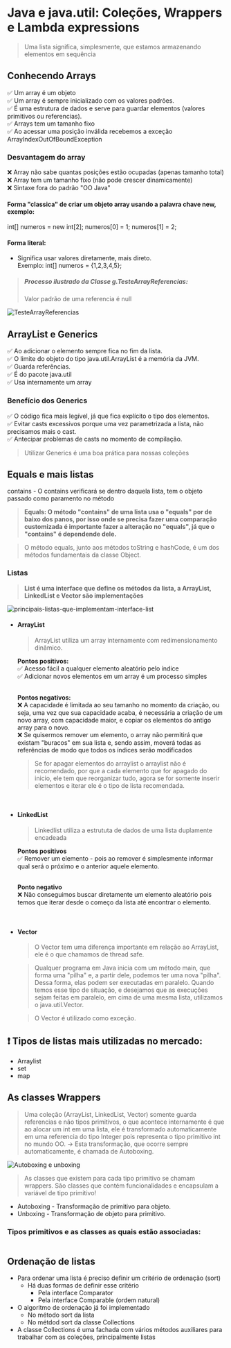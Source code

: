# Java e java.util: Coleções, Wrappers e Lambda expressions

> Uma lista significa, simplesmente, que estamos armazenando elementos em sequência

## Conhecendo Arrays
✅ Um array é um objeto<br>
✅ Um array é sempre inicializado com os valores padrões.<br>
✅ É uma estrutura de dados e serve para guardar elementos (valores primitivos ou referencias).<br>
✅ Arrays tem um tamanho fixo<br>
✅ Ao acessar uma posição inválida recebemos a exceção ArrayIndexOutOfBoundException

### Desvantagem do array
❌ Array não sabe quantas posições estão ocupadas (apenas tamanho total)<br>
❌ Array tem um tamanho fixo (não pode crescer dinamicamente)<br>
❌ Sintaxe fora do padrão "OO Java"

#### Forma "classica" de criar um objeto array usando a palavra chave new, exemplo:

int[] numeros = new int[2];
numeros[0] = 1;
numeros[1] = 2;

#### Forma literal:
- Significa usar valores diretamente, mais direto.<br>
Exemplo: int[] numeros = {1,2,3,4,5};

> ##### Processo ilustrado da Classe g.TesteArrayReferencias:
> Valor padrão de uma referencia é null

<img alt="TesteArrayReferencias" src="./ArrayWithCast/src/TestaArrayReferencias.jpg">

## ArrayList e Generics
✅ Ao adicionar o elemento sempre fica no fim da lista.<br>
✅ O limite do objeto do tipo java.util.ArrayList é a memória da JVM.<br>
✅ Guarda referências.<br>
✅ É do pacote java.util<br>
✅ Usa internamente um array

### Benefício dos Generics
✅ O código fica mais legível, já que fica explícito o tipo dos elementos.<br>
✅ Evitar casts excessivos porque uma vez parametrizada a lista, não precisamos mais o cast.<br>
✅ Antecipar problemas de casts no momento de compilação.

> Utilizar Generics é uma boa prática para nossas coleções
️

## Equals e mais listas
contains - O contains verificará se dentro daquela lista, tem o objeto passado como paramento no método
<strong>
> Equals: O método "contains" de uma lista usa o "equals" por de baixo dos panos, por isso onde se precisa fazer uma comparação customizada é importante fazer a alteração no "equals", já que o "contains" é dependende dele.
</strong> 

> O método equals, junto aos métodos toString e hashCode, é um dos métodos fundamentais da classe Object.


### Listas

> <strong> List é uma interface que define os métodos da lista, a ArrayList, LinkedList e Vector são implementações</strong>

<img alt="principais-listas-que-implementam-interface-list" src="./images/interface-list.jpg">

* #### ArrayList
  > ArrayList  utiliza um array internamente com redimensionamento dinâmico.

    <strong>Pontos positivos:</strong><br>
✅ Acesso fácil a qualquer elemento aleatório pelo índice<br>
✅ Adicionar novos elementos em um array é um processo simples<br><br>

    <strong>Pontos negativos:</strong><br>
❌ A capacidade é limitada ao seu tamanho no momento da criação, ou seja, uma vez que sua capacidade acaba, é necessária a criação de um novo array, com capacidade maior, e copiar os elementos do antigo array para o novo.<br>
❌ Se quisermos remover um elemento, o array não permitirá que existam "buracos" em sua lista e, sendo assim, moverá todas as referências de modo que todos os índices serão modificados

    > Se for apagar elementos do arraylist o arraylist não é recomendado, por que a cada elemento que for apagado do inicio, ele tem que reorganizar tudo, agora se for somente inserir elementos e iterar ele é o tipo de lista recomendada.

<br>

* #### LinkedList
  > Linkedlist utiliza a estrututa de dados de uma lista duplamente encadeada

  <strong>Pontos positivos</strong><br>
  ✅ Remover um elemento - pois ao remover é simplesmente informar qual será o próximo e o anterior aquele elemento.<br><br>

  <strong>Ponto negativo</strong><br>
  ❌ Não conseguimos buscar diretamente um elemento aleatório pois temos que iterar desde o começo da lista até encontrar o elemento.

<br>

* #### Vector
  > O Vector tem uma diferença importante em relação ao ArrayList, ele é o que chamamos de thread safe.

  > Qualquer programa em Java inicia com um método main, que forma uma "pilha" e, a partir dele, podemos ter uma nova "pilha". Dessa forma, elas podem ser executadas em paralelo. Quando temos esse tipo de situação, e desejamos que as execuções sejam feitas em paralelo, em cima de uma mesma lista, utilizamos o java.util.Vector.

  > O Vector é utilizado como exceção. 
  

## ❗ Tipos de listas mais utilizadas no mercado:
* Arraylist
* set
* map

## As classes Wrappers 

> Uma coleção (ArrayList, LinkedList, Vector) somente guarda referencias e não tipos primitivos, o que acontece internamente é que ao alocar um int em uma lista, ele é transformado automaticamente em uma referencia do tipo Integer pois representa o tipo primitivo int no mundo OO. -> Esta transformação, que ocorre sempre automaticamente, é chamada de Autoboxing.

<img alt="Autoboxing e unboxing" src="./images/Autoboxing-unboxing.jpg">

> As classes que existem para cada tipo primitivo se chamam wrappers.
> São classes que contém funcionalidades e encapsulam a variável de tipo primitivo!

* Autoboxing - Transformação de primitivo para objeto.
* Unboxing - Transformação de objeto para primitivo.

### Tipos primitivos e as classes as quais estão associadas:

<img alt="" src="./images/associacao-tipo-primitivo-wrappers.jpg">   


## Ordenação de listas
* Para ordenar uma lista é preciso definir um critério de ordenação (sort)
  * Há duas formas de definir esse critério
    * Pela interface Comparator
    * Pela interface Comparable (ordem natural)
* O algoritmo de ordenação já foi implementado
  * No método sort da lista
  * No métdod sort da classe Collections
* A classe Collections é uma fachada com vários métodos auxiliares para trabalhar com as coleções, principalmente listas